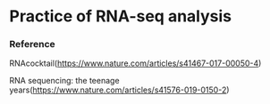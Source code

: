 # Practice of RNA-seq analysis

### Reference

RNAcocktail(https://www.nature.com/articles/s41467-017-00050-4)

RNA sequencing: the teenage years(https://www.nature.com/articles/s41576-019-0150-2)

